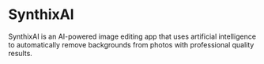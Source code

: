 # SynthixAI
SynthixAI is an AI-powered image editing app that uses artificial intelligence to automatically remove backgrounds from photos with professional quality results.
